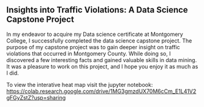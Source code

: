 ## Insights into Traffic Violations: A Data Science Capstone Project
In my endeavor to acquire my Data science certificate at Montgomery College, I successfully completed the data science capstone project. The purpose of my capstone project was to gain deeper insight on traffic violations that occurred in Montgomery County. While doing so, I discovered a few interesting facts and gained valuable skills in data mining. It was a pleasure to work on this project, and I hope you enjoy it as much as I did.

To view the interative heat map visit the jupyter notebook:
https://colab.research.google.com/drive/1MG3gmzdUX70M6cCm_E1L41V2gFGyZstZ?usp=sharing
